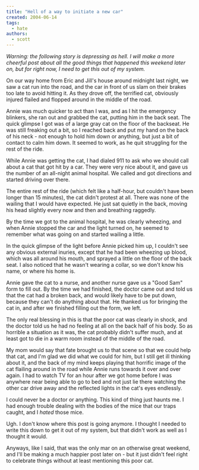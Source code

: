 ```yaml
---
title: "Hell of a way to initiate a new car"
created: 2004-06-14
tags:
  - hate
authors:
  - scott
---
```


_Warning: the following story is depressing as hell. I will make a more cheerful post about all the good things that happened this weekend later on, but for right now, I need to get this out of my system._

On our way home from Eric and Jill's house around midnight last night, we saw a cat run into the road, and the car in front of us slam on their brakes too late to avoid hitting it. As they drove off, the terrified cat, obviously injured flailed and flopped around in the middle of the road.

Annie was much quicker to act than I was, and as I hit the emergency blinkers, she ran out and grabbed the cat, putting him in the back seat. The quick glimpse I got was of a large gray cat on the floor of the backseat. He was still freaking out a bit, so I reached back and put my hand on the back of his neck - not enough to hold him down or anything, but just a bit of contact to calm him down. It seemed to work, as he quit struggling for the rest of the ride.

While Annie was getting the cat, I had dialed 911 to ask who we should call about a cat that got hit by a car. They were very nice about it, and gave us the number of an all-night animal hospital. We called and got directions and started driving over there.

The entire rest of the ride (which felt like a half-hour, but couldn't have been longer than 15 minutes), the cat didn't protest at all. There was none of the wailing that I would have expected. He just sat quietly in the back, moving his head slightly every now and then and breathing raggedly.

By the time we got to the animal hospital, he was clearly wheezing, and when Annie stopped the car and the light turned on, he seemed to remember what was going on and started wailing a little.

In the quick glimpse of the light before Annie picked him up, I couldn't see any obvious external inuries, except that he had been wheezing up blood, which was all around his mouth, and sprayed a little on the floor of the back seat. I also noticed that he wasn't wearing a collar, so we don't know his name, or where his home is.

Annie gave the cat to a nurse, and another nurse gave us a "Good Sam" form to fill out. By the time we had finished, the doctor came out and told us that the cat had a broken back, and would likely have to be put down, because they can't do anything about that. He thanked us for bringing the cat in, and after we finished filling out the form, we left.

The only real blessing in this is that the poor cat was clearly in shock, and the doctor told us he had no feeling at all on the back half of his body. So as horrible a situation as it was, the cat probably didn't suffer much, and at least got to die in a warm room instead of the middle of the road.

My mom would say that fate brought us to that scene so that we could help that cat, and I'm glad we did what we could for him, but I still get ill thinking about it, and the back of my mind keeps playing that horrific image of the cat flailing around in the road while Annie runs towards it over and over again. I had to watch TV for an hour after we got home before I was anywhere near being able to go to bed and not just lie there watching the other car drive away and the reflected lights in the cat's eyes endlessly.

I could never be a doctor or anything. This kind of thing just haunts me. I had enough trouble dealing with the bodies of the mice that our traps caught, and I _hated_ those mice.

Ugh. I don't know where this post is going anymore. I thought I needed to write this down to get it out of my system, but that didn't work as well as I thought it would.

Anyways, like I said, that was the only mar on an otherwise great weekend, and I'll be making a much happier post later on - but it just didn't feel right to celebrate things without at least mentioning this poor cat.
